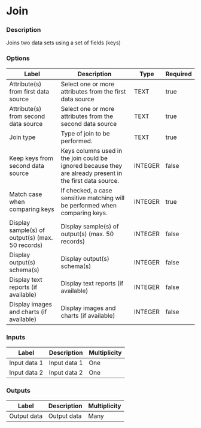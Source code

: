 # Join
###  Description
Joins two data sets using a set of fields (keys)
###  Options
| Label | Description | Type | Required |
|---|---|---|---|
| Attribute(s) from first data source | Select one or more attributes from the first data source | TEXT | true |
| Attribute(s) from second data source | Select one or more attributes from the second data source | TEXT | true |
| Join type | Type of join to be performed. | TEXT | true |
| Keep keys from second data source | Keys columns used in the join could be ignored because they are already present in the first data source. | INTEGER | false |
| Match case when comparing keys | If checked, a case sensitive matching will be performed when comparing keys. | INTEGER | true |
| Display sample(s) of output(s) (max. 50 records) | Display sample(s) of output(s) (max. 50 records) | INTEGER | false |
| Display output(s) schema(s) | Display output(s) schema(s) | INTEGER | false |
| Display text reports (if available) | Display text reports (if available) | INTEGER | false |
| Display images and charts (if available) | Display images and charts (if available) | INTEGER | false |
###  Inputs
| Label | Description | Multiplicity |
|---|---|---|
| Input data 1 | Input data 1 | One |
| Input data 2 | Input data 2 | One |
###  Outputs
| Label | Description | Multiplicity |
|---|---|---|
| Output data | Output data | Many |

